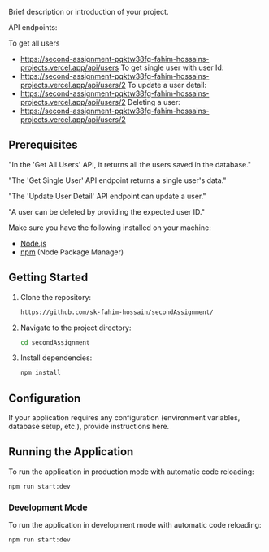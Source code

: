 
Brief description or introduction of your project.


API endpoints:


To get all users
- https://second-assignment-pqktw38fg-fahim-hossains-projects.vercel.app/api/users
To get single user with user Id:
- https://second-assignment-pqktw38fg-fahim-hossains-projects.vercel.app/api/users/2
To update a user detail:
- https://second-assignment-pqktw38fg-fahim-hossains-projects.vercel.app/api/users/2
Deleting a user:
 - https://second-assignment-pqktw38fg-fahim-hossains-projects.vercel.app/api/users/2

## Prerequisites
"In the 'Get All Users' API, it returns all the users saved in the database."

"The 'Get Single User' API endpoint returns a single user's data."

"The 'Update User Detail' API endpoint can update a user."

"A user can be deleted by providing the expected user ID."


Make sure you have the following installed on your machine:

- [Node.js](https://nodejs.org/)
- [npm](https://www.npmjs.com/) (Node Package Manager)



## Getting Started
1. Clone the repository:

    ```bash
    https://github.com/sk-fahim-hossain/secondAssignment/
    ```

2. Navigate to the project directory:

    ```bash
    cd secondAssignment
    ```

3. Install dependencies:

    ```bash
    npm install
    ```

## Configuration

If your application requires any configuration (environment variables, database setup, etc.), provide instructions here.

## Running the Application
To run the application in production mode with automatic code reloading:

  ```bash
  npm run start:dev
  ```

### Development Mode
To run the application in development mode with automatic code reloading:

```bash
npm run start:dev
